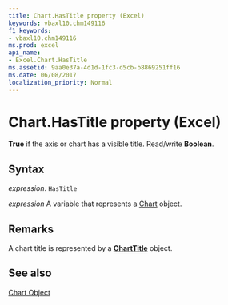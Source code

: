 ```yaml
---
title: Chart.HasTitle property (Excel)
keywords: vbaxl10.chm149116
f1_keywords:
- vbaxl10.chm149116
ms.prod: excel
api_name:
- Excel.Chart.HasTitle
ms.assetid: 9aa0e37a-4d1d-1fc3-d5cb-b8869251ff16
ms.date: 06/08/2017
localization_priority: Normal
---
```



# Chart.HasTitle property (Excel)

 **True** if the axis or chart has a visible title. Read/write **Boolean**.


## Syntax

_expression_. `HasTitle`

_expression_ A variable that represents a [Chart](Excel.Chart-graph-object.md) object.


## Remarks

A chart title is represented by a  **[ChartTitle](Excel.ChartTitle(object).md)** object.


## See also


[Chart Object](Excel.Chart(object).md)

